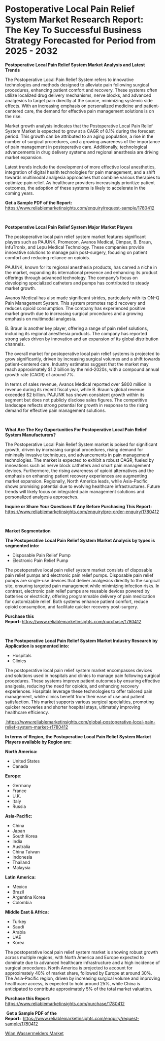 <p><h1>Postoperative Local Pain Relief System Market Research Report: The Key To Successful Business Strategy Forecasted for Period from 2025 - 2032</h1></p><p><strong>Postoperative Local Pain Relief System Market Analysis and Latest Trends</strong></p>
<p><p>The Postoperative Local Pain Relief System refers to innovative technologies and methods designed to alleviate pain following surgical procedures, enhancing patient comfort and recovery. These systems often utilize localized drug delivery mechanisms, nerve blocks, and advanced analgesics to target pain directly at the source, minimizing systemic side effects. With an increasing emphasis on personalized medicine and patient-centered care, the demand for effective pain management solutions is on the rise.</p><p>Market growth analysis indicates that the Postoperative Local Pain Relief System Market is expected to grow at a CAGR of 8.1% during the forecast period. This growth can be attributed to an aging population, a rise in the number of surgical procedures, and a growing awareness of the importance of pain management in postoperative care. Additionally, technological advancements in drug delivery systems and regional anesthesia are driving market expansion. </p><p>Latest trends include the development of more effective local anesthetics, integration of digital health technologies for pain management, and a shift towards multimodal analgesia approaches that combine various therapies to optimize pain relief. As healthcare providers increasingly prioritize patient outcomes, the adoption of these systems is likely to accelerate in the coming years.</p></p>
<p><strong>Get a Sample PDF of the Report:&nbsp;</strong> <a href="https://www.reliablemarketinsights.com/enquiry/request-sample/1780412?utm_campaign=2102&utm_medium=2&utm_source=Github&utm_content=ia&utm_term=25032025&utm_id=postoperative-local-pain-relief-system">https://www.reliablemarketinsights.com/enquiry/request-sample/1780412</a></p>
<p>&nbsp;</p>
<p><strong>Postoperative Local Pain Relief System Major Market Players</strong></p>
<p><p>The postoperative local pain relief system market features significant players such as PAJUNK, Promecon, Avanos Medical, Cimpax, B. Braun, InfuTronix, and Lepu Medical Technology. These companies provide innovative solutions to manage pain post-surgery, focusing on patient comfort and reducing reliance on opioids.</p><p>PAJUNK, known for its regional anesthesia products, has carved a niche in the market, expanding its international presence and enhancing its product offerings through advanced technology. The company’s focus on developing specialized catheters and pumps has contributed to steady market growth.</p><p>Avanos Medical has also made significant strides, particularly with its ON-Q Pain Management System. This system promotes rapid recovery and reduces opioid consumption. The company has experienced positive market growth due to increasing surgical procedures and a growing emphasis on multimodal analgesia.</p><p>B. Braun is another key player, offering a range of pain relief solutions, including its regional anesthesia products. The company has reported strong sales driven by innovation and an expansion of its global distribution channels.</p><p>The overall market for postoperative local pain relief systems is projected to grow significantly, driven by increasing surgical volumes and a shift towards patient-centered care. Industry estimates suggest that the market may reach approximately $1.2 billion by the mid-2020s, with a compound annual growth rate (CAGR) of around 7%.</p><p>In terms of sales revenue, Avanos Medical reported over $800 million in revenue during its recent fiscal year, while B. Braun's global revenue exceeded $2 billion. PAJUNK has shown consistent growth within its segment but does not publicly disclose sales figures. The competitive landscape reflects strong potential for growth in response to the rising demand for effective pain management solutions.</p></p>
<p>&nbsp;</p>
<p><strong>What Are The Key Opportunities For Postoperative Local Pain Relief System Manufacturers?</strong></p>
<p><p>The Postoperative Local Pain Relief System market is poised for significant growth, driven by increasing surgical procedures, rising demand for minimally invasive techniques, and advancements in pain management technologies. The market is expected to exhibit a robust CAGR, fueled by innovations such as nerve block catheters and smart pain management devices. Furthermore, the rising awareness of opioid alternatives and the emphasis on enhancing patient recovery experiences are augmenting market expansion. Regionally, North America leads, while Asia-Pacific shows promising potential due to evolving healthcare infrastructures. Future trends will likely focus on integrated pain management solutions and personalized analgesia approaches.</p></p>
<p><strong>Inquire or Share Your Questions If Any Before Purchasing This Report:</strong> <a href="https://www.reliablemarketinsights.com/enquiry/pre-order-enquiry/1780412?utm_campaign=2102&utm_medium=2&utm_source=Github&utm_content=ia&utm_term=25032025&utm_id=postoperative-local-pain-relief-system">https://www.reliablemarketinsights.com/enquiry/pre-order-enquiry/1780412</a></p>
<p>&nbsp;</p>
<p><strong>Market Segmentation</strong></p>
<p><strong>The Postoperative Local Pain Relief System Market Analysis by types is segmented into:</strong></p>
<p><ul><li>Disposable Pain Relief Pump</li><li>Electronic Pain Relief Pump</li></ul></p>
<p><p>The postoperative local pain relief system market consists of disposable pain relief pumps and electronic pain relief pumps. Disposable pain relief pumps are single-use devices that deliver analgesics directly to the surgical site, ensuring targeted pain management while minimizing infection risks. In contrast, electronic pain relief pumps are reusable devices powered by batteries or electricity, offering programmable delivery of pain medication for customizable relief. Both systems enhance patient comfort, reduce opioid consumption, and facilitate quicker recovery post-surgery.</p></p>
<p><strong>Purchase this Report:&nbsp;</strong><a href="https://www.reliablemarketinsights.com/purchase/1780412?utm_campaign=2102&utm_medium=2&utm_source=Github&utm_content=ia&utm_term=25032025&utm_id=postoperative-local-pain-relief-system">https://www.reliablemarketinsights.com/purchase/1780412</a></p>
<p>&nbsp;</p>
<p><strong>The Postoperative Local Pain Relief System Market Industry Research by Application is segmented into:</strong></p>
<p><ul><li>Hospitals</li><li>Clinics</li></ul></p>
<p><p>The postoperative local pain relief system market encompasses devices and solutions used in hospitals and clinics to manage pain following surgical procedures. These systems improve patient outcomes by ensuring effective analgesia, reducing the need for opioids, and enhancing recovery experiences. Hospitals leverage these technologies to offer tailored pain management, while clinics benefit from their ease of use and patient satisfaction. This market supports various surgical specialties, promoting quicker recoveries and shorter hospital stays, ultimately improving healthcare efficiency.</p></p>
<p><a href="https://www.reliablemarketinsights.com/global-postoperative-local-pain-relief-system-market-r1780412?utm_campaign=2102&utm_medium=2&utm_source=Github&utm_content=ia&utm_term=25032025&utm_id=postoperative-local-pain-relief-system">&nbsp;https://www.reliablemarketinsights.com/global-postoperative-local-pain-relief-system-market-r1780412</a></p>
<p><strong>In terms of Region, the Postoperative Local Pain Relief System Market Players available by Region are:</strong></p>
<p>
    <p> <strong> North America: </strong>
        <ul>
            <li>United States</li>
            <li>Canada</li>
        </ul>
        </p> 
    <p> <strong> Europe: </strong>
        <ul>
            <li>Germany</li>
            <li>France</li>
            <li>U.K.</li>
            <li>Italy</li>
            <li>Russia</li>
        </ul>
        </p> 
    <p> <strong> Asia-Pacific: </strong>
        <ul>
            <li>China</li>
            <li>Japan</li>
            <li>South Korea</li>
            <li>India</li>
            <li>Australia</li>
            <li>China Taiwan</li>
            <li>Indonesia</li>
            <li>Thailand</li>
            <li>Malaysia</li>
        </ul>
        </p> 
    <p> <strong> Latin America: </strong>
        <ul>
            <li>Mexico</li>
            <li>Brazil</li>
            <li>Argentina Korea</li>
            <li>Colombia</li>
        </ul>
        </p> 
    <p> <strong> Middle East & Africa: </strong>
        <ul>
            <li>Turkey</li>
            <li>Saudi</li>
            <li>Arabia</li>
            <li>UAE</li>
            <li>Korea</li>
        </ul>
    </p>
    </p>
<p><p>The postoperative local pain relief system market is showing robust growth across multiple regions, with North America and Europe expected to dominate due to advanced healthcare infrastructure and a high incidence of surgical procedures. North America is projected to account for approximately 40% of market share, followed by Europe at around 30%. The Asia-Pacific region, driven by increasing surgical volume and improving healthcare access, is expected to hold around 25%, while China is anticipated to contribute approximately 5% of the total market valuation.</p></p>
<p><strong>Purchase this Report: </strong><a href="https://www.reliablemarketinsights.com/purchase/1780412?utm_campaign=2102&utm_medium=2&utm_source=Github&utm_content=ia&utm_term=25032025&utm_id=postoperative-local-pain-relief-system">https://www.reliablemarketinsights.com/purchase/1780412</a></p>
<p>&nbsp;<strong>Get a Sample PDF of the Report:&nbsp;&nbsp;</strong><a href="https://www.reliablemarketinsights.com/enquiry/request-sample/1780412?utm_campaign=2102&utm_medium=2&utm_source=Github&utm_content=ia&utm_term=25032025&utm_id=postoperative-local-pain-relief-system">https://www.reliablemarketinsights.com/enquiry/request-sample/1780412</a></p>
<p><strong></strong></p>
<p><p><a href="https://github.com/ygfu6u/Market-Research-Report-List-2/blob/main/wlan-wassermelders-market.md?utm_campaign=2102&utm_medium=2&utm_source=Github&utm_content=ia&utm_term=25032025&utm_id=postoperative-local-pain-relief-system">Wlan Wassermelders Market</a></p></p>